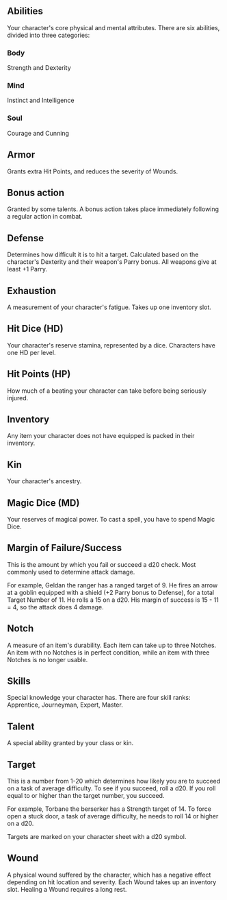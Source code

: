 ## Abilities
Your character's core physical and mental attributes. There are six abilities, divided into three categories: 

### Body 
Strength and Dexterity

### Mind
Instinct and Intelligence

### Soul
Courage and Cunning

## Armor
Grants extra Hit Points, and reduces the severity of Wounds.

## Bonus action
Granted by some talents. A bonus action takes place immediately following a regular action in combat.

## Defense
Determines how difficult it is to hit a target. Calculated based on the character's Dexterity and their weapon's Parry bonus. All weapons give at least +1 Parry.

## Exhaustion
A measurement of your character's fatigue. Takes up one inventory slot.

## Hit Dice (HD)
Your character's reserve stamina, represented by a dice. Characters have one HD per level.

## Hit Points (HP)
How much of a beating your character can take before being seriously injured.

## Inventory
Any item your character does not have equipped is packed in their inventory.

## Kin
Your character's ancestry.

## Magic Dice (MD)
Your reserves of magical power. To cast a spell, you have to spend Magic Dice.

## Margin of Failure/Success
This is the amount by which you fail or succeed a d20 check. Most commonly used to determine attack damage. 

For example, Geldan the ranger has a ranged target of 9. He fires an arrow at a goblin equipped with a shield (+2 Parry bonus to Defense), for a total Target Number of 11. He rolls a 15 on a d20. His margin of success is 15 - 11 = 4, so the attack does 4 damage.

## Notch
A measure of an item's durability. Each item can take up to three Notches. An item with no Notches is in perfect condition, while an item with three Notches is no longer usable.

## Skills
Special knowledge your character has. There are four skill ranks: Apprentice, Journeyman, Expert, Master.

## Talent
A special ability granted by your class or kin.

## Target
This is a number from 1-20 which determines how likely you are to succeed on a task of average difficulty. To see if you succeed, roll a d20. If you roll equal to or higher than the target number, you succeed.

For example, Torbane the berserker has a Strength target of 14. To force open a stuck door, a task of average difficulty, he needs to roll 14 or higher on a d20.

Targets are marked on your character sheet with a d20 symbol.

## Wound
A physical wound suffered by the character, which has a negative effect depending on hit location and severity. Each Wound takes up an inventory slot. Healing a Wound requires a long rest.